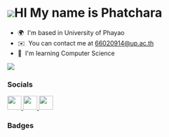 ![](https://user-images.githubusercontent.com/18350557/176309783-0785949b-9127-417c-8b55-ab5a4333674e.gif)HI My name is Phatchara
=================================================================================================================================

* 🌍  I'm based in University of Phayao
* ✉️  You can contact me at [66020914@up.ac.th](mailto:66020914@up.ac.th)
* 🧠  I'm learning Computer Science

<a href="https://www.github.com/Phatcharaphon-Luangphoom" target="_blank" rel="noreferrer"><img
src="https://img.shields.io/github/followers/Phatcharaphon-Luangphoom?logo=github&style=for-the-badge&color=ef4444&labelColor=22272e" /></a>

### Socials

<p align="left"> <a href="https://www.facebook.com/Phatchara Aong" target="_blank" rel="noreferrer"> <picture> <source media="(prefers-color-scheme: dark)" srcset="https://raw.githubusercontent.com/danielcranney/readme-generator/main/public/icons/socials/facebook-dark.svg" /> <source media="(prefers-color-scheme: light)" srcset="https://raw.githubusercontent.com/danielcranney/readme-generator/main/public/icons/socials/facebook.svg" /> <img src="https://raw.githubusercontent.com/danielcranney/readme-generator/main/public/icons/socials/facebook.svg" width="32" height="32" /> </picture> </a> <a href="https://www.github.com/Phatcharaphon-Luangphoom" target="_blank" rel="noreferrer"> <picture> <source media="(prefers-color-scheme: dark)" srcset="https://raw.githubusercontent.com/danielcranney/readme-generator/main/public/icons/socials/github-dark.svg" /> <source media="(prefers-color-scheme: light)" srcset="https://raw.githubusercontent.com/danielcranney/readme-generator/main/public/icons/socials/github.svg" /> <img src="https://raw.githubusercontent.com/danielcranney/readme-generator/main/public/icons/socials/github.svg" width="32" height="32" /> </picture> </a> <a href="http://www.instagram.com/p_aong.336" target="_blank" rel="noreferrer"> <picture> <source media="(prefers-color-scheme: dark)" srcset="https://raw.githubusercontent.com/danielcranney/readme-generator/main/public/icons/socials/instagram-dark.svg" /> <source media="(prefers-color-scheme: light)" srcset="https://raw.githubusercontent.com/danielcranney/readme-generator/main/public/icons/socials/instagram.svg" /> <img src="https://raw.githubusercontent.com/danielcranney/readme-generator/main/public/icons/socials/instagram.svg" width="32" height="32" /> </picture> </a></p>

### Badges
